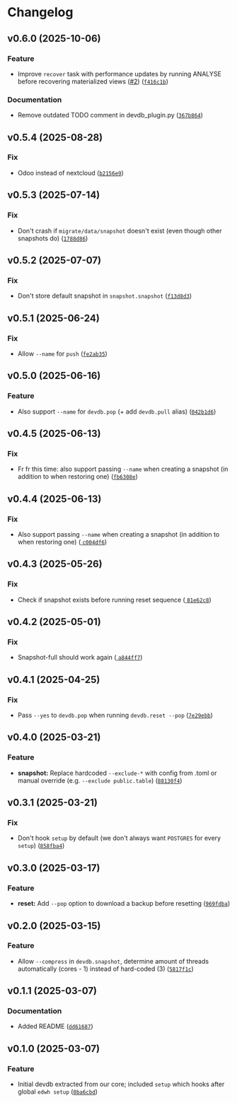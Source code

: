 # Changelog

<!--next-version-placeholder-->

## v0.6.0 (2025-10-06)

### Feature

* Improve `recover` task with performance updates by running ANALYSE before recovering materialized views ([#2](https://github.com/educationwarehouse/edwh-devdb-plugin/issues/2)) ([`f416c1b`](https://github.com/educationwarehouse/edwh-devdb-plugin/commit/f416c1be2b0a16fd0f27b1ac4af10fce9ea239a4))

### Documentation

* Remove outdated TODO comment in devdb_plugin.py ([`367b864`](https://github.com/educationwarehouse/edwh-devdb-plugin/commit/367b86452ff50c10d85ed39c0f849637058fffff))

## v0.5.4 (2025-08-28)

### Fix

* Odoo instead of nextcloud ([`b2156e9`](https://github.com/educationwarehouse/edwh-devdb-plugin/commit/b2156e93bdaddcefba86fb28285558c1becd16bf))

## v0.5.3 (2025-07-14)

### Fix

* Don't crash if `migrate/data/snapshot` doesn't exist (even though other snapshots do) ([`1788d86`](https://github.com/educationwarehouse/edwh-devdb-plugin/commit/1788d86971cb3b559f0b445a45273a4626299941))

## v0.5.2 (2025-07-07)

### Fix

* Don't store default snapshot in `snapshot.snapshot` ([`f13d8d3`](https://github.com/educationwarehouse/edwh-devdb-plugin/commit/f13d8d3d98fd0244b459e4b580f1d26370754c73))

## v0.5.1 (2025-06-24)

### Fix

* Allow `--name` for `push` ([`fe2ab35`](https://github.com/educationwarehouse/edwh-devdb-plugin/commit/fe2ab356da0df3e3531b08429a81b3972f1815c5))

## v0.5.0 (2025-06-16)

### Feature

* Also support `--name` for `devdb.pop` (+ add `devdb.pull` alias)
  ([`042b1d6`](https://github.com/educationwarehouse/edwh-devdb-plugin/commit/042b1d6f6ff5edd75372b95333b46d39c90bf1be))

## v0.4.5 (2025-06-13)

### Fix

* Fr fr this time: also support passing `--name` when creating a snapshot (in addition to when restoring one)
  ([`fb6308e`](https://github.com/educationwarehouse/edwh-devdb-plugin/commit/fb6308e349cc0e388c6de023fb3cf7969a642371))

## v0.4.4 (2025-06-13)

### Fix

* Also support passing `--name` when creating a snapshot (in addition to when restoring one) ([
  `c004df6`](https://github.com/educationwarehouse/edwh-devdb-plugin/commit/c004df672b0ef58c1f094490fe78c499005db2c6))

## v0.4.3 (2025-05-26)

### Fix

* Check if snapshot exists before running reset sequence ([
  `81e62c8`](https://github.com/educationwarehouse/edwh-devdb-plugin/commit/81e62c8832f8d8925d79d5fbb442267b4b8ff132))

## v0.4.2 (2025-05-01)

### Fix

* Snapshot-full should work again ([
  `a844ff7`](https://github.com/educationwarehouse/edwh-devdb-plugin/commit/a844ff7e0c5304c0a7eef09b959d5b87c0704982))

## v0.4.1 (2025-04-25)

### Fix

* Pass `--yes` to `devdb.pop` when running `devdb.reset --pop`
([`7e29ebb`](https://github.com/educationwarehouse/edwh-devdb-plugin/commit/7e29ebb6661adc2094deb2ccf518b1fc854f8ba0))

## v0.4.0 (2025-03-21)

### Feature

* **snapshot:** Replace hardcoded `--exclude-*` with config from .toml or manual override 
(e.g. `--exclude public.table`) ([`88130f4`](https://github.com/educationwarehouse/edwh-devdb-plugin/commit/88130f4e9067582cda820c91d0f5cc3d86230590))

## v0.3.1 (2025-03-21)

### Fix

* Don't hook `setup` by default (we don't always want `POSTGRES` for every `setup`)
([`858fba4`](https://github.com/educationwarehouse/edwh-devdb-plugin/commit/858fba4df35dcdaa0c6ebb1881c528861a648208))

## v0.3.0 (2025-03-17)

### Feature

* **reset:** Add `--pop` option to download a backup before resetting 
([`969fdba`](https://github.com/educationwarehouse/edwh-devdb-plugin/commit/969fdba6b2d905791fcdacd912fffa8bf440ad9f))

## v0.2.0 (2025-03-15)

### Feature

* Allow `--compress` in `devdb.snapshot`, determine amount of threads automatically (cores - 1) instead of hard-coded 
(3) ([`5817f1c`](https://github.com/educationwarehouse/edwh-devdb-plugin/commit/5817f1c048b6b6c0f5cf1be69c94d5240f8d1d3a))

## v0.1.1 (2025-03-07)

### Documentation

* Added README
([`dd61687`](https://github.com/educationwarehouse/edwh-devdb-plugin/commit/dd61687562482dca3be57ec9bcedc18083a52ead))

## v0.1.0 (2025-03-07)

### Feature

* Initial devdb extracted from our core; included `setup` which hooks after global `edwh setup` 
([`0ba6cbd`](https://github.com/educationwarehouse/edwh-devdb-plugin/commit/0ba6cbde9724b32a6259a755dbbcaf8f5caa8301))
